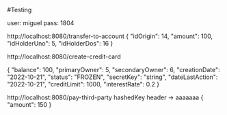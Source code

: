 
#Testing

user: miguel
pass: 1804

http://localhost:8080/transfer-to-account
{
"idOrigin": 14,
"amount": 100,
"idHolderUno": 5,
"idHolderDos": 16
}

http://localhost:8080/create-credit-card

{
"balance": 100,
"primaryOwner": 5,
"secondaryOwner": 6,
"creationDate": "2022-10-21",
"status": "FROZEN",
"secretKey": "string",
"dateLastAction": "2022-10-21",
"creditLimit": 1000,
"interestRate": 0.2
}

http://localhost:8080/pay-third-party
hashedKey header -> aaaaaaa
{
"amount": 150
}